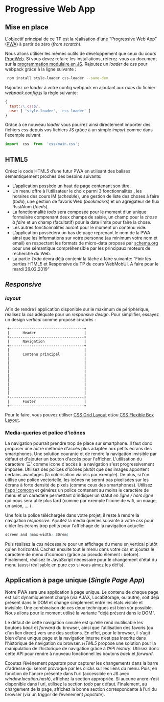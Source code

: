 # Progressive Web App 

## Mise en place

L'objectif principal de ce TP est la réalisation d'une "Progressive Web App" ([PWA](https://fr.wikipedia.org/wiki/Progressive_web_app)) à partir de zéro (*from scratch*).

Nous allons utiliser les mêmes outils de développement que ceux du cours [
ProgWeb](https://chabloz.eu/progweb). Si vous devez refaire les installations, référez-vous au document sur la [programmation modulaire en JS](../progweb/module_base.md). Rajoutez un *loader* de *css* pour webpack grâce à la ligne suivante :
```bash
 npm install style-loader css-loader --save-dev
```
Rajoutez ce *loader* à votre config webpack en  ajoutant  aux *rules*  du fichier *webpack.config.js* la règle suivante:

```js
{
  test:/\.css$/,
  use: [ 'style-loader', 'css-loader' ]
}
```

Grâce à ce nouveau *loader* vous pourrez ainsi directement importer des fichiers *css* depuis vos fichiers JS grâce à un simple *import* comme dans l'exemple suivant:

```js
import  css  from  'css/main.css';
```

## HTML5

Créez le code HTML5 d’une futur  PWA  en utilisant des balises sémantiquement proches des besoins suivants:

-   L’application possède un haut de page contenant son titre.
-   Un menu offre à l’utilisateur le choix parmi 3 fonctionnalités , les horaires des cours IM (*schedule*), une gestion de liste des choses à faire (*todo*), une gestion de favoris Web (*bookmarks*) et un agrégateur de flux Rss/Atom (*feeds*).
-   La fonctionnalité *todo* sera composée pour le moment d’un unique formulaire comprenant deux champs de saisie, un champ pour la  *chose à faire*  et un champ (facultatif) pour la date limite pour faire la chose.
-   Les autres fonctionnalités auront pour le moment un contenu vide.
-   L’application possédera un bas de page reprenant le nom de la  PWA  ainsi que les informations sur votre personne (au minimum votre nom et email) en respectant les formats de micro-data proposé par [schema.org](http://schema.org/) pour une sémantique compréhensible par les principaux moteurs de recherche du Web.
-   La partie *Todo* devra déjà contenir la tâche à faire suivante: “Finir les parties HTML5 et Responsive du TP du cours WebMobUi. A faire pour le mardi 26.02.2019”

## *Responsive*

### *layout*

Afin de rendre l'application disponible sur le maximum de périphérique, réalisez la *css* adéquate pour un *responsive design*.  Pour simplifier, essayez un design *vertical* comme proposé ci-après :

```ascii
 +----------------------------------+
 |      Header                      |
 +----------------------------------+
 |      Navigation                  |
 +----------------------------------+
 |                                  |
 |      Contenu principal           |
 |                                  |
 |                                  |
 |                                  |
 |                                  |
 |                                  |
 |                                  |
 |                                  |
 |                                  |
 |                                  |
 +----------------------------------+
 |      Footer                      |
 +----------------------------------+
 ```
 
 Pour le faire, vous pouvez utiliser [CSS Grid Layout](https://developer.mozilla.org/fr/docs/Web/CSS/CSS_Grid_Layout/Les_concepts_de_base)  et/ou [CSS Flexible Box Layout](https://developer.mozilla.org/fr/docs/Web/CSS/CSS_Flexible_Box_Layout/Concepts_de_base_flexbox).

### Media-queries et police d'icônes
La navigation pourrait prendre trop de place sur smartphone. Il faut donc proposer une autre méthode d'accès  plus adaptée aux petits écrans des smartphones. Une solution courante et de rendre la navigation invisible par défaut et d'ajouter un bouton d'accès pour l'afficher. L'utilisation  du caractère '☰' comme icone d'accès à la navigation s'est progressivement imposée. Utilisez des polices d’icônes plutôt que des images apportent certains avantages (la colorisation via css par exemple). De plus, si l'on utilise une police vectorielle, les icônes ne seront pas pixelisées sur  les écrans à forte densité de pixels (comme ceux des smartphones). Utilisez [l'app Icomoon](https://icomoon.io/app) et générez un police contenant au moins le caractère de menu et un caractère permettant d'indiquer un statut *en ligne / hors ligne* qui nous sera utile plus tard (comme par exemple l'icone de wifi, un nuage, un avion, ... ) .

Une fois la police téléchargée dans votre projet, il reste à rendre la navigation *responsive*. Ajoutez la média queries suivante à votre *css* pour cibler les écrans trop petits pour l'affichage de la navigation actuelle:
```css
screen and (max-width: 30rem)
```
Puis réalisez la *css* nécessaire pour un affichage du menu en vertical plutôt qu'en horizontal. Cachez ensuite tout le menu dans votre *css* et ajoutez le caractère de menu d'icomoon (grâce au pseudo élément ::before). Finalement, réalisez le JavaScript nécessaire pour le changement d'état du menu (aussi réalisable en pure *css* si vous aimez  les défis).

## Application à page unique (*Single Page App*)
Notre PWA sera une application à page unique. Le contenu de chaque page est soit dynamiquement chargé (via AJAX, LocalStorage, ou autre), soit déjà présent dans le DOM  et change simplement entre les états visible et invisible. Une combinaison de ces deux techniques est bien sûr possible. Nous allons pour le moment utilisé la variante "déjà présent dans le DOM". 

Le défaut de  cette navigation simulée est qu'elle rend inutilisable les boutons  *back*  et  *forward* du browser, ainsi que l’utilisation des favoris (ou d’un lien direct) vers une des sections. En effet, pour le browser, il s’agit bien d’une unique page et la navigation interne n’est pas inscrite dans l’historique de navigation du browser.  *HTML5*  propose une solution pour la manipulation de l’historique de navigation grâce à l’API  *history*. Utilisez donc cette API pour rendre à nouveau fonctionnel les boutons  *back*  et  *forward*.  

Ecoutez l’événement  *popstate*  pour capturer les changements dans la barre d'adresse qui seront provoqué par  les clicks sur les liens du menu. Puis, en fonction de l'ancre présente dans l’url (accessible en JS avec  *window.location.hash*), affichez la section appropriée. Si aucune ancre n’est disponible dans l’url, utilisez la section *todo*  par défaut. Finalement, au chargement de la page, affichez la bonne section correspondante à l’url du browser (via un  *trigger*  de l’événement  *popstate*).

<!--stackedit_data:
eyJoaXN0b3J5IjpbNzE3MjIxODU5LC0xMDkzOTU0NTg4LDc5Mz
Q1MjIxMywtMTIwNDY2MTI4OCwxMTAxMTY2NDM3LDM5NDk3MDkz
MSwxODU0Nzc0ODMsMjYzMTg4OTcxLC0xMDc1MjQ5NTQ4LC03MD
YzNTkxOTIsMjcxMzU2ODEyLDE2MTM5NDIyNDMsNDI5NTIwMzcs
LTI4MDU3MTczMCwxMDk1NTI1OTY0LC0xNzM0MjU2ODMxLDYwMT
c2ODE0MiwzMDU4OTA1M119
-->